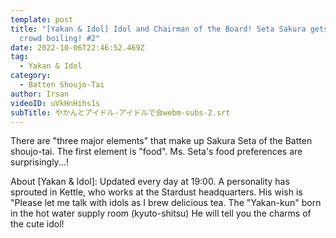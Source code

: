 ```yaml
---
template: post
title: "[Yakan & Idol] Idol and Chairman of the Board! Seta Sakura gets the
  crowd boiling! #2"
date: 2022-10-06T22:46:52.469Z
tag:
  - Yakan & Idol
category:
  - Batten Shoujo-Tai
author: Irsan
videoID: uVkHnHihs1s
subTitle: やかんとアイドル-アイドルで会webm-subs-2.srt
---
```

There are "three major elements" that make up Sakura Seta of the Batten shoujo-tai.
The first element is "food". Ms. Seta's food preferences are surprisingly...!

About \[Yakan & Idol]: Updated every day at 19:00.
A personality has sprouted in Kettle, who works at the Stardust headquarters.
His wish is "Please let me talk with idols as I brew delicious tea.
The "Yakan-kun" born in the hot water supply room (kyuto-shitsu)
He will tell you the charms of the cute idol!